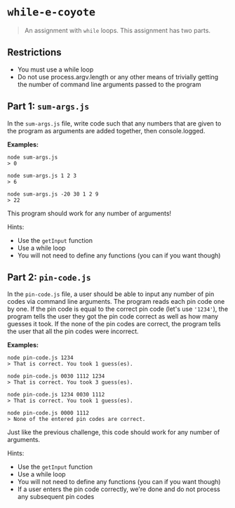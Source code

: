 # `while-e-coyote`

> An assignment with `while` loops. This assignment has two parts.

## Restrictions

* You must use a while loop
* Do not use process.argv.length or any other means of trivially getting the number of command line arguments passed to the program

## Part 1: `sum-args.js`

In the `sum-args.js` file, write code such that any numbers that are given to the program as arguments are added together, then console.logged.

**Examples:**

```
node sum-args.js
> 0

node sum-args.js 1 2 3
> 6

node sum-args.js -20 30 1 2 9
> 22
```

This program should work for any number of arguments!

Hints:
* Use the `getInput` function
* Use a while loop
* You will not need to define any functions (you can if you want though)

## Part 2: `pin-code.js`

In the `pin-code.js` file, a user should be able to input any number of pin codes via command line arguments. The program reads each pin code one by one.
If the pin code is equal to the correct pin code (let's use `'1234'`), the program tells the user they got the pin code correct as well as how many guesses it took.
If the none of the pin codes are correct, the program tells the user that all the pin codes were incorrect.

**Examples:**

```
node pin-code.js 1234
> That is correct. You took 1 guess(es).

node pin-code.js 0030 1112 1234
> That is correct. You took 3 guess(es).

node pin-code.js 1234 0030 1112
> That is correct. You took 1 guess(es).

node pin-code.js 0000 1112
> None of the entered pin codes are correct.
```

Just like the previous challenge, this code should work for any number of arguments.

Hints:
* Use the `getInput` function
* Use a while loop
* You will not need to define any functions (you can if you want though)
* If a user enters the pin code correctly, we're done and do not process any subsequent pin codes



